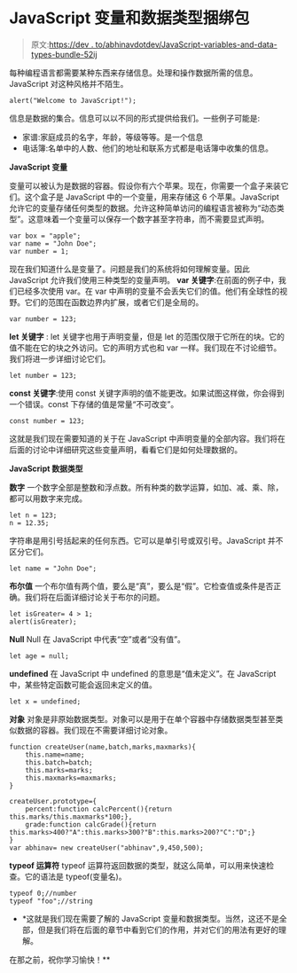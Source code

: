 # JavaScript 变量和数据类型捆绑包

> 原文:[https://dev . to/abhinavdotdev/JavaScript-variables-and-data-types-bundle-52ij](https://dev.to/abhinavdotdev/javascript-variables-and-data-types-bundle-52ij)

每种编程语言都需要某种东西来存储信息。处理和操作数据所需的信息。JavaScript 对这种风格并不陌生。

```
alert("Welcome to JavaScript!"); 
```

信息是数据的集合。信息可以以不同的形式提供给我们。一些例子可能是:

*   家谱:家庭成员的名字，年龄，等级等等。是一个信息
*   电话簿:名单中的人数、他们的地址和联系方式都是电话簿中收集的信息。

**JavaScript 变量**

变量可以被认为是数据的容器。假设你有六个苹果。现在，你需要一个盒子来装它们。这个盒子是 JavaScript 中的一个变量，用来存储这 6 个苹果。JavaScript 允许它的变量存储任何类型的数据。允许这种简单访问的编程语言被称为“动态类型”。这意味着一个变量可以保存一个数字甚至字符串，而不需要显式声明。

```
var box = "apple";
var name = "John Doe";
var number = 1; 
```

现在我们知道什么是变量了。问题是我们的系统将如何理解变量。因此 JavaScript 允许我们使用三种类型的变量声明。
**var 关键字**:在前面的例子中，我们已经多次使用 var。在 var 中声明的变量不会丢失它们的值。他们有全球性的视野。它们的范围在函数边界内扩展，或者它们是全局的。

```
var number = 123; 
```

**let 关键字** : let 关键字也用于声明变量，但是 let 的范围仅限于它所在的块。它的值不能在它的块之外访问。它的声明方式也和 var 一样。我们现在不讨论细节。我们将进一步详细讨论它们。

```
let number = 123; 
```

**const 关键字**:使用 const 关键字声明的值不能更改。如果试图这样做，你会得到一个错误。const 下存储的值是常量“不可改变”。

```
const number = 123; 
```

这就是我们现在需要知道的关于在 JavaScript 中声明变量的全部内容。我们将在后面的讨论中详细研究这些变量声明，看看它们是如何处理数据的。

**JavaScript 数据类型**

**数字**
一个数字全部是整数和浮点数。所有种类的数学运算，如加、减、乘、除，都可以用数字来完成。

```
let n = 123;
n = 12.35; 
```

字符串是用引号括起来的任何东西。它可以是单引号或双引号。JavaScript 并不区分它们。

```
let name = "John Doe"; 
```

**布尔值**
一个布尔值有两个值，要么是“真”，要么是“假”。它检查值或条件是否正确。我们将在后面详细讨论关于布尔的问题。

```
let isGreater= 4 > 1;
alert(isGreater); 
```

**Null**
Null 在 JavaScript 中代表“空”或者“没有值”。

```
let age = null; 
```

**undefined**
在 JavaScript 中 undefined 的意思是“值未定义”。在 JavaScript 中，某些特定函数可能会返回未定义的值。

```
let x = undefined; 
```

**对象**
对象是非原始数据类型。对象可以是用于在单个容器中存储数据类型甚至类似数据的容器。我们现在不需要详细讨论对象。

```
function createUser(name,batch,marks,maxmarks){
    this.name=name;
    this.batch=batch;
    this.marks=marks;
    this.maxmarks=maxmarks;
}

createUser.prototype={
    percent:function calcPercent(){return this.marks/this.maxmarks*100;},
    grade:function calcGrade(){return this.marks>400?"A":this.marks>300?"B":this.marks>200?"C":"D";}
}
var abhinav= new createUser("abhinav",9,450,500); 
```

**typeof 运算符**
typeof 运算符返回数据的类型，就这么简单，可以用来快速检查。它的语法是 typeof(变量名)。

```
typeof 0;//number
typeof "foo";//string 
```

* *这就是我们现在需要了解的 JavaScript 变量和数据类型。当然，这还不是全部，但是我们将在后面的章节中看到它们的作用，并对它们的用法有更好的理解。

在那之前，祝你学习愉快！**